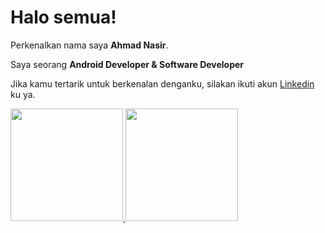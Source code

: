 # Halo semua! 

Perkenalkan nama saya **Ahmad Nasir**.

Saya seorang **Android Developer & Software Developer** 

Jika kamu tertarik untuk berkenalan denganku, silakan ikuti akun [Linkedin](https://www.linkedin.com/in/ahmad-nasir-/) ku ya.

<p align="left">
<a href="https://github.com/ahmadnasir123">
  <img height="180em" src="https://github-readme-stats-eight-theta.vercel.app/api?username=ahmadnasir123&show_icons=true&theme=algolia&include_all_commits=true&count_private=true"/>
  <img height="180em" src="https://github-readme-stats-eight-theta.vercel.app/api/top-langs/?username=ahmadnasir123&layout=compact&langs_count=8&theme=algolia"/>
</a>
</p>
